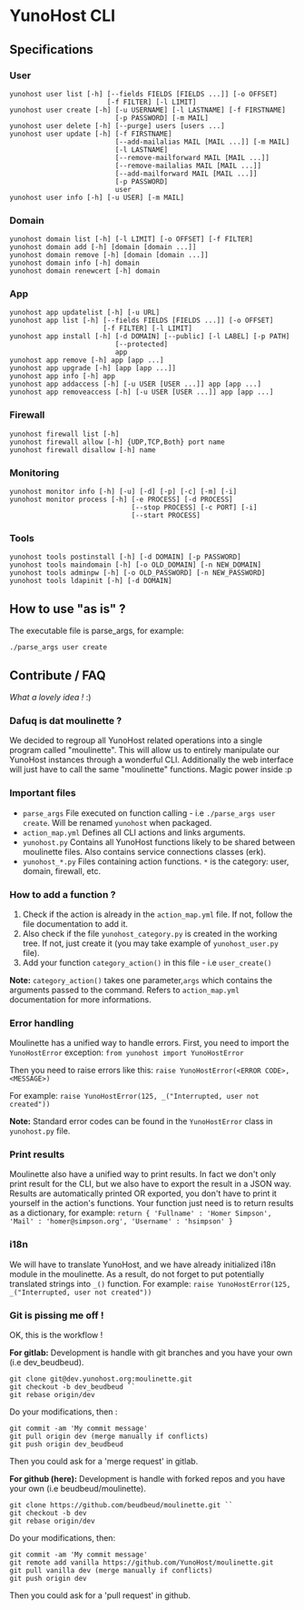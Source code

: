 YunoHost CLI
============


Specifications
--------------


### User

    yunohost user list [-h] [--fields FIELDS [FIELDS ...]] [-o OFFSET]
                            [-f FILTER] [-l LIMIT]
    yunohost user create [-h] [-u USERNAME] [-l LASTNAME] [-f FIRSTNAME]
                              [-p PASSWORD] [-m MAIL]
    yunohost user delete [-h] [--purge] users [users ...]
    yunohost user update [-h] [-f FIRSTNAME]
                              [--add-mailalias MAIL [MAIL ...]] [-m MAIL]
                              [-l LASTNAME]
                              [--remove-mailforward MAIL [MAIL ...]]
                              [--remove-mailalias MAIL [MAIL ...]]
                              [--add-mailforward MAIL [MAIL ...]]
                              [-p PASSWORD]
                              user
    yunohost user info [-h] [-u USER] [-m MAIL]


### Domain

    yunohost domain list [-h] [-l LIMIT] [-o OFFSET] [-f FILTER]
    yunohost domain add [-h] [domain [domain ...]]
    yunohost domain remove [-h] [domain [domain ...]]
    yunohost domain info [-h] domain
    yunohost domain renewcert [-h] domain


### App

    yunohost app updatelist [-h] [-u URL]
    yunohost app list [-h] [--fields FIELDS [FIELDS ...]] [-o OFFSET]
                           [-f FILTER] [-l LIMIT]
    yunohost app install [-h] [-d DOMAIN] [--public] [-l LABEL] [-p PATH]
                              [--protected]
                              app
    yunohost app remove [-h] app [app ...]
    yunohost app upgrade [-h] [app [app ...]]
    yunohost app info [-h] app
    yunohost app addaccess [-h] [-u USER [USER ...]] app [app ...]
    yunohost app removeaccess [-h] [-u USER [USER ...]] app [app ...]


### Firewall

    yunohost firewall list [-h]
    yunohost firewall allow [-h] {UDP,TCP,Both} port name
    yunohost firewall disallow [-h] name


### Monitoring

    yunohost monitor info [-h] [-u] [-d] [-p] [-c] [-m] [-i]
    yunohost monitor process [-h] [-e PROCESS] [-d PROCESS]
                                  [--stop PROCESS] [-c PORT] [-i]
                                  [--start PROCESS]


### Tools

    yunohost tools postinstall [-h] [-d DOMAIN] [-p PASSWORD]
    yunohost tools maindomain [-h] [-o OLD_DOMAIN] [-n NEW_DOMAIN]
    yunohost tools adminpw [-h] [-o OLD_PASSWORD] [-n NEW_PASSWORD]
    yunohost tools ldapinit [-h] [-d DOMAIN]


How to use "as is" ?
--------------------

The executable file is parse_args, for example:

    ./parse_args user create


Contribute / FAQ
----------------

*What a lovely idea !* :)

### Dafuq is dat moulinette ?
We decided to regroup all YunoHost related operations into a single program called "moulinette". This will allow us to entirely manipulate our YunoHost instances through a wonderful CLI. Additionally the web interface will just have to call the same "moulinette" functions. Magic power inside :p

### Important files
* `` parse_args `` File executed on function calling - i.e `` ./parse_args user create ``. Will be renamed `` yunohost `` when packaged.
* `` action_map.yml `` Defines all CLI actions and links arguments.
* `` yunohost.py `` Contains all YunoHost functions likely to be shared between moulinette files. Also contains service connections classes (erk).
* `` yunohost_*.py `` Files containing action functions. `` * `` is the category: user, domain, firewall, etc.

### How to add a function ?
1. Check if the action is already in the `` action_map.yml `` file. If not, follow the file documentation to add it.
2. Also check if the file `` yunohost_category.py `` is created in the working tree. If not, just create it (you may take example of `` yunohost_user.py `` file).
3. Add your function `` category_action() `` in this file - i.e `` user_create() ``

**Note:** `` category_action() `` takes one parameter,`` args `` which contains the arguments passed to the command. Refers to `` action_map.yml `` documentation for more informations.

### Error handling
Moulinette has a unified way to handle errors. First, you need to import the ``YunoHostError`` exception:
`` from yunohost import YunoHostError ``

Then you need to raise errors like this:
`` raise YunoHostError(<ERROR CODE>, <MESSAGE>) ``

For example:
`` raise YunoHostError(125, _("Interrupted, user not created")) ``

**Note:** Standard error codes can be found in the ``YunoHostError`` class in `` yunohost.py `` file.

### Print results
Moulinette also have a unified way to print results. In fact we don't only print result for the CLI, but we also have to export the result in a JSON way.
Results are automatically printed OR exported, you don't have to print it yourself in the action's functions. Your function just need is to return results as a dictionary, for example:
`` return { 'Fullname' : 'Homer Simpson', 'Mail' : 'homer@simpson.org', 'Username' : 'hsimpson' } ``

### i18n
We will have to translate YunoHost, and we have already initialized i18n module in the moulinette. As a result, do not forget to put potentially translated strings into `` _() `` function. For example:
`` raise YunoHostError(125, _("Interrupted, user not created")) ``

### Git is pissing me off !
OK, this is the workflow !

**For gitlab:**
Development is handle with git branches and you have your own (i.e dev_beudbeud).
```
git clone git@dev.yunohost.org:moulinette.git
git checkout -b dev_beudbeud ``
git rebase origin/dev
```

Do your modifications, then :
```
git commit -am 'My commit message'
git pull origin dev (merge manually if conflicts)
git push origin dev_beudbeud
```

Then you could ask for a 'merge request' in gitlab.

**For github (here):**
Development is handle with forked repos and you have your own (i.e beudbeud/moulinette).
```
git clone https://github.com/beudbeud/moulinette.git ``
git checkout -b dev
git rebase origin/dev
```

Do your modifications, then:
```
git commit -am 'My commit message'
git remote add vanilla https://github.com/YunoHost/moulinette.git
git pull vanilla dev (merge manually if conflicts)
git push origin dev
```

Then you could ask for a 'pull request' in github.



